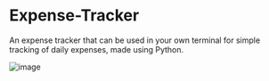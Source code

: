 # Expense-Tracker

An expense tracker that can be used in your own terminal for simple tracking of daily expenses, made using Python.


![image](https://github.com/user-attachments/assets/5f7632f0-93ec-43f5-a882-d4184615d174)
